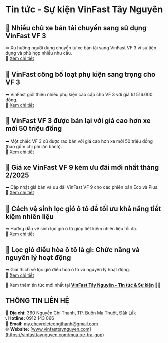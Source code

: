 # Tin tức - Sự kiện VinFast Tây Nguyên

## 🔹 Nhiều chủ xe bán tải chuyển sang sử dụng VinFast VF 3  
➡ Xu hướng người dùng chuyển từ xe bán tải sang VinFast VF 3 vì sự tiện dụng và phù hợp nhiều nhu cầu.  
🔗 [Xem chi tiết](https://vinfasttaynguyen.com/chu-xe-ban-tai-bo-sang-dung-vinfast-vf-3-hoan-hao-cho-moi-nhu-cau.html?utm_source=chatgpt.com)  

## 🔹 VinFast công bố loạt phụ kiện sang trọng cho VF 3  
➡ VinFast giới thiệu nhiều phụ kiện cao cấp cho VF 3 với giá từ 516.000 đồng.  
🔗 [Xem chi tiết](https://vinfasttaynguyen.com/vinfast-cong-bo-loat-phu-kien-sang-xin-cho-vf-3-thap-nhat-tu-516-000-dong.html?utm_source=chatgpt.com)  

## 🔹 VinFast VF 3 được bán lại với giá cao hơn xe mới 50 triệu đồng  
➡ Một chiếc VF 3 cũ được rao bán với giá cao hơn xe mới 50 triệu đồng (bao gồm chi phí lăn bánh).  
🔗 [Xem chi tiết](https://vinfasttaynguyen.com/vinfast-vf-3-ban-lai-voi-gia-cao-hon-xe-moi-50-trieu-dong.html?utm_source=chatgpt.com)  

## 🔹 Giá xe VinFast VF 9 kèm ưu đãi mới nhất tháng 2/2025  
➡ Cập nhật giá bán và ưu đãi VinFast VF 9 cho các phiên bản Eco và Plus.  
🔗 [Xem chi tiết](https://vinfasttaynguyen.com/gia-xe-vinfast-vf-9-kem-uu-dai-moi-nhat-thang-2-2025.html?utm_source=chatgpt.com)  

## 🔹 Cách vệ sinh lọc gió ô tô để tối ưu khả năng tiết kiệm nhiên liệu  
➡ Hướng dẫn vệ sinh lọc gió ô tô giúp tiết kiệm nhiên liệu tối đa.  
🔗 [Xem chi tiết](https://vinfasttaynguyen.com/cach-ve-sinh-loc-gio-o-to-de-toi-uu-kha-nang-tiet-kiem-nhien-lieu.html?utm_source=chatgpt.com)  

## 🔹 Lọc gió điều hòa ô tô là gì: Chức năng và nguyên lý hoạt động  
➡ Giải thích về lọc gió điều hòa ô tô và nguyên lý hoạt động.  
🔗 [Xem chi tiết](https://vinfasttaynguyen.com/loc-gio-dieu-hoa-o-to-la-gi-chuc-nang-va-nguyen-ly-hoat-dong.html?utm_source=chatgpt.com)  

📢 Xem thêm tin tức mới nhất tại **[VinFast Tây Nguyên - Tin tức & Sự kiện](https://vinfasttaynguyen.com/category/tin-tuc-su-kien?utm_source=chatgpt.com)** 🚗💨

## **THÔNG TIN LIÊN HỆ**
📍 **Địa chỉ:** 360 Nguyễn Chí Thanh, TP. Buôn Ma Thuột, Đắk Lắk  
📞 **Hotline:** 0912 143 066  
📧 **Email:** my.chevroletcongthanh@gmail.com  
🌐 **Website:** [www.vinfasttaynguyen.com](https://vinfasttaynguyen.com/mua-xe-tra-gop)

